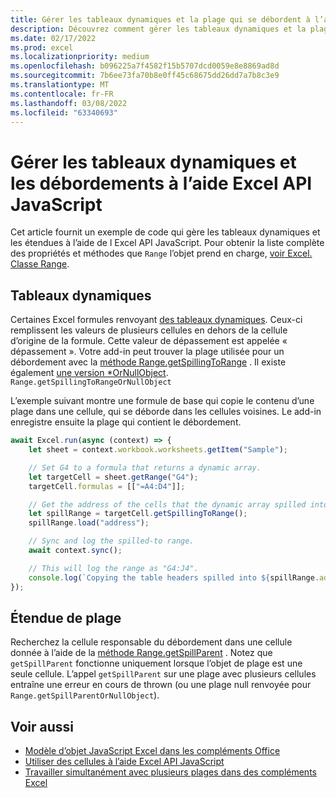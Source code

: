 ```yaml
---
title: Gérer les tableaux dynamiques et la plage qui se débordent à l’aide de Excel API JavaScript
description: Découvrez comment gérer les tableaux dynamiques et la plage qui se débordent avec l Excel API JavaScript.
ms.date: 02/17/2022
ms.prod: excel
ms.localizationpriority: medium
ms.openlocfilehash: b096225a7f4582f15b5707dcd0059e8e8869ad8d
ms.sourcegitcommit: 7b6ee73fa70b8e0ff45c68675dd26dd7a7b8c3e9
ms.translationtype: MT
ms.contentlocale: fr-FR
ms.lasthandoff: 03/08/2022
ms.locfileid: "63340693"
---
```

# <a name="handle-dynamic-arrays-and-spilling-using-the-excel-javascript-api"></a>Gérer les tableaux dynamiques et les débordements à l’aide Excel API JavaScript

Cet article fournit un exemple de code qui gère les tableaux dynamiques et les étendues à l’aide de l Excel API JavaScript. Pour obtenir la liste complète des propriétés et méthodes que `Range` l’objet prend en charge, [voir Excel. Classe Range](/javascript/api/excel/excel.range).

## <a name="dynamic-arrays"></a>Tableaux dynamiques

Certaines Excel formules renvoyant [des tableaux dynamiques](https://support.microsoft.com/office/205c6b06-03ba-4151-89a1-87a7eb36e531). Ceux-ci remplissent les valeurs de plusieurs cellules en dehors de la cellule d’origine de la formule. Cette valeur de dépassement est appelée « dépassement ». Votre add-in peut trouver la plage utilisée pour un débordement avec la [méthode Range.getSpillingToRange](/javascript/api/excel/excel.range#excel-excel-range-getspillingtorange-member(1)) . Il existe également [une version *OrNullObject](../develop/application-specific-api-model.md#ornullobject-methods-and-properties). `Range.getSpillingToRangeOrNullObject`

L’exemple suivant montre une formule de base qui copie le contenu d’une plage dans une cellule, qui se déborde dans les cellules voisines. Le add-in enregistre ensuite la plage qui contient le débordement.

```js
await Excel.run(async (context) => {
    let sheet = context.workbook.worksheets.getItem("Sample");

    // Set G4 to a formula that returns a dynamic array.
    let targetCell = sheet.getRange("G4");
    targetCell.formulas = [["=A4:D4"]];

    // Get the address of the cells that the dynamic array spilled into.
    let spillRange = targetCell.getSpillingToRange();
    spillRange.load("address");

    // Sync and log the spilled-to range.
    await context.sync();

    // This will log the range as "G4:J4".
    console.log(`Copying the table headers spilled into ${spillRange.address}.`);
});
```

## <a name="range-spilling"></a>Étendue de plage

Recherchez la cellule responsable du débordement dans une cellule donnée à l’aide de la [méthode Range.getSpillParent](/javascript/api/excel/excel.range#excel-excel-range-getspillparent-member(1)) . Notez que `getSpillParent` fonctionne uniquement lorsque l’objet de plage est une seule cellule. L’appel `getSpillParent` sur une plage avec plusieurs cellules entraîne une erreur en cours de thrown (ou une plage null renvoyée pour `Range.getSpillParentOrNullObject`).

## <a name="see-also"></a>Voir aussi

- [Modèle d’objet JavaScript Excel dans les compléments Office](excel-add-ins-core-concepts.md)
- [Utiliser des cellules à l’aide Excel API JavaScript](excel-add-ins-cells.md)
- [Travailler simultanément avec plusieurs plages dans des compléments Excel](excel-add-ins-multiple-ranges.md)
